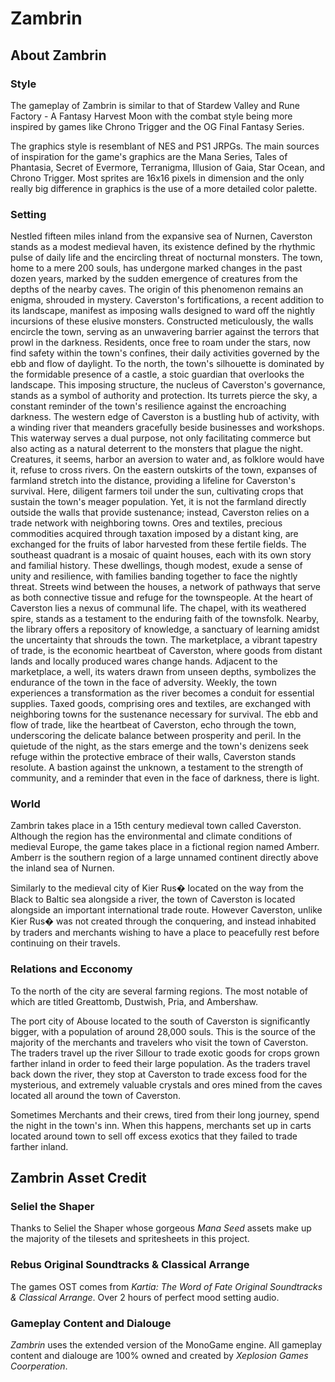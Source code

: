 # Zambrin

## About Zambrin

### Style

The gameplay of Zambrin is similar to that of Stardew Valley and Rune Factory - A Fantasy Harvest Moon with the combat style being more inspired by games like Chrono Trigger and the OG Final Fantasy Series.

The graphics style is resemblant of NES and PS1 JRPGs. The main sources of inspiration for the game's graphics are the Mana Series, Tales of Phantasia, Secret of Evermore, Terranigma, Illusion of Gaia, Star Ocean, and Chrono Trigger. Most sprites are 16x16 pixels in dimension and the only really big difference in graphics is the use of a more detailed color palette.

### Setting

Nestled fifteen miles inland from the expansive sea of Nurnen, Caverston stands as a modest medieval haven, its existence defined by the rhythmic pulse of daily life and the encircling threat of nocturnal monsters. The town, home to a mere 200 souls, has undergone marked changes in the past dozen years, marked by the sudden emergence of creatures from the depths of the nearby caves. The origin of this phenomenon remains an enigma, shrouded in mystery.
Caverston's fortifications, a recent addition to its landscape, manifest as imposing walls designed to ward off the nightly incursions of these elusive monsters. Constructed meticulously, the walls encircle the town, serving as an unwavering barrier against the terrors that prowl in the darkness. Residents, once free to roam under the stars, now find safety within the town's confines, their daily activities governed by the ebb and flow of daylight.
To the north, the town's silhouette is dominated by the formidable presence of a castle, a stoic guardian that overlooks the landscape. This imposing structure, the nucleus of Caverston's governance, stands as a symbol of authority and protection. Its turrets pierce the sky, a constant reminder of the town's resilience against the encroaching darkness.
The western edge of Caverston is a bustling hub of activity, with a winding river that meanders gracefully beside businesses and workshops. This waterway serves a dual purpose, not only facilitating commerce but also acting as a natural deterrent to the monsters that plague the night. Creatures, it seems, harbor an aversion to water and, as folklore would have it, refuse to cross rivers.
On the eastern outskirts of the town, expanses of farmland stretch into the distance, providing a lifeline for Caverston's survival. Here, diligent farmers toil under the sun, cultivating crops that sustain the town's meager population. Yet, it is not the farmland directly outside the walls that provide sustenance; instead, Caverston relies on a trade network with neighboring towns. Ores and textiles, precious commodities acquired through taxation imposed by a distant king, are exchanged for the fruits of labor harvested from these fertile fields.
The southeast quadrant is a mosaic of quaint houses, each with its own story and familial history. These dwellings, though modest, exude a sense of unity and resilience, with families banding together to face the nightly threat. Streets wind between the houses, a network of pathways that serve as both connective tissue and refuge for the townspeople.
At the heart of Caverston lies a nexus of communal life. The chapel, with its weathered spire, stands as a testament to the enduring faith of the townsfolk. Nearby, the library offers a repository of knowledge, a sanctuary of learning amidst the uncertainty that shrouds the town. The marketplace, a vibrant tapestry of trade, is the economic heartbeat of Caverston, where goods from distant lands and locally produced wares change hands. Adjacent to the marketplace, a well, its waters drawn from unseen depths, symbolizes the endurance of the town in the face of adversity.
Weekly, the town experiences a transformation as the river becomes a conduit for essential supplies. Taxed goods, comprising ores and textiles, are exchanged with neighboring towns for the sustenance necessary for survival. The ebb and flow of trade, like the heartbeat of Caverston, echo through the town, underscoring the delicate balance between prosperity and peril.
In the quietude of the night, as the stars emerge and the town's denizens seek refuge within the protective embrace of their walls, Caverston stands resolute. A bastion against the unknown, a testament to the strength of community, and a reminder that even in the face of darkness, there is light.

### World

Zambrin takes place in a 15th century medieval town called Caverston. Although the region has the environmental and climate conditions of medieval Europe, the game takes place in a fictional region named Amberr. Amberr is the southern region of a large unnamed continent directly above the inland sea of Nurnen. 

Similarly to the medieval city of Kier Rus� located on the way from the Black to Baltic sea alongside a river, the town of Caverston is located alongside an important international trade route. However Caverston, unlike Kier Rus� was not created through the conquering, and instead inhabited by traders and merchants wishing to have a place to peacefully rest before continuing on their travels.

### Relations and Ecconomy

To the north of the city are several farming regions. The most notable of which are titled Greattomb, Dustwish, Pria, and Ambershaw.

The port city of Abouse located to the south of Caverston is significantly bigger, with a population of around 28,000 souls. This is the source of the majority of the merchants and travelers who visit the town of Caverston. The traders travel up the river Sillour to trade exotic goods for crops grown farther inland in order to feed their large population. As the traders travel back down the river, they stop at Caverston to trade excess food for the mysterious, and extremely valuable crystals and ores mined from the caves located all around the town of Caverston. 

Sometimes Merchants and their crews, tired from their long journey, spend the night in the town's inn. When this happens, merchants set up in carts located around town to sell off excess exotics that they failed to trade farther inland.


## Zambrin Asset Credit

### Seliel the Shaper

Thanks to Seliel the Shaper whose gorgeous *Mana Seed* assets make up the majority of the tilesets and spritesheets in this project.

### Rebus Original Soundtracks & Classical Arrange

The games OST comes from *Kartia: The Word of Fate Original Soundtracks & Classical Arrange*. Over 2 hours of perfect mood setting audio.

###  Gameplay Content and Dialouge

*Zambrin* uses the extended version of the MonoGame engine. All gameplay content and dialouge are 100% owned and created by *Xeplosion Games Coorperation*.